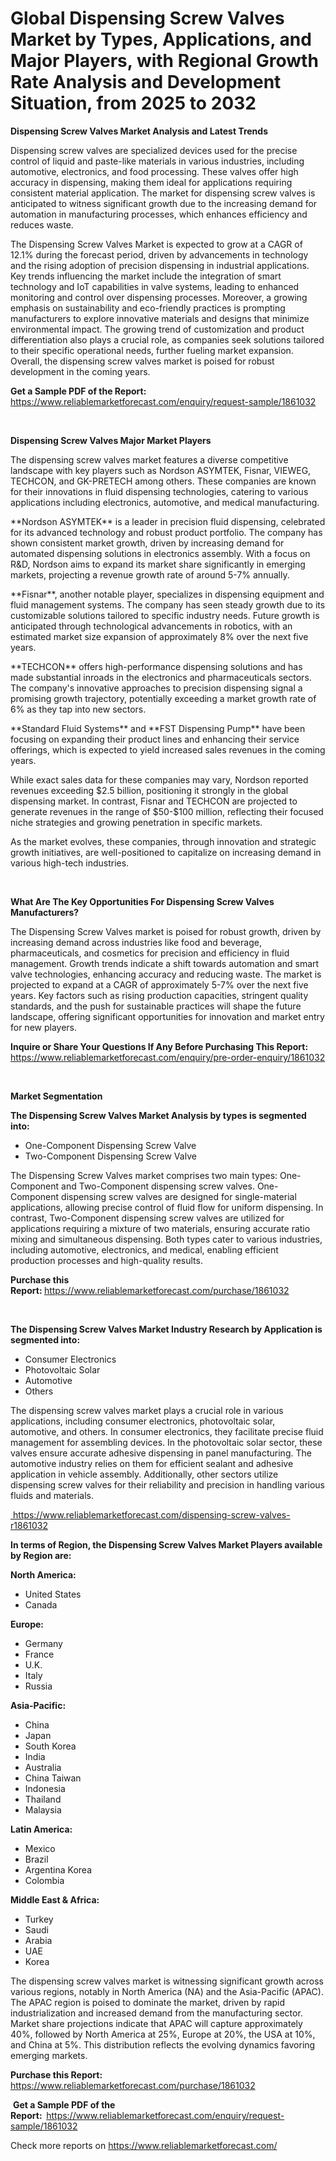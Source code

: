 <p><h1>Global Dispensing Screw Valves Market by Types, Applications, and Major Players, with Regional Growth Rate Analysis and Development Situation, from 2025 to 2032</h1></p><p><strong>Dispensing Screw Valves Market Analysis and Latest Trends</strong></p>
<p><p>Dispensing screw valves are specialized devices used for the precise control of liquid and paste-like materials in various industries, including automotive, electronics, and food processing. These valves offer high accuracy in dispensing, making them ideal for applications requiring consistent material application. The market for dispensing screw valves is anticipated to witness significant growth due to the increasing demand for automation in manufacturing processes, which enhances efficiency and reduces waste.</p><p>The Dispensing Screw Valves Market is expected to grow at a CAGR of 12.1% during the forecast period, driven by advancements in technology and the rising adoption of precision dispensing in industrial applications. Key trends influencing the market include the integration of smart technology and IoT capabilities in valve systems, leading to enhanced monitoring and control over dispensing processes. Moreover, a growing emphasis on sustainability and eco-friendly practices is prompting manufacturers to explore innovative materials and designs that minimize environmental impact. The growing trend of customization and product differentiation also plays a crucial role, as companies seek solutions tailored to their specific operational needs, further fueling market expansion. Overall, the dispensing screw valves market is poised for robust development in the coming years.</p></p>
<p><strong>Get a Sample PDF of the Report:&nbsp;</strong> <a href="https://www.reliablemarketforecast.com/enquiry/request-sample/1861032?utm_campaign=2291&utm_medium=2&utm_source=Github&utm_content=ia&utm_term=28022025&utm_id=dispensing-screw-valves">https://www.reliablemarketforecast.com/enquiry/request-sample/1861032</a></p>
<p>&nbsp;</p>
<p><strong>Dispensing Screw Valves Major Market Players</strong></p>
<p><p>The dispensing screw valves market features a diverse competitive landscape with key players such as Nordson ASYMTEK, Fisnar, VIEWEG, TECHCON, and GK-PRETECH among others. These companies are known for their innovations in fluid dispensing technologies, catering to various applications including electronics, automotive, and medical manufacturing.</p><p>**Nordson ASYMTEK** is a leader in precision fluid dispensing, celebrated for its advanced technology and robust product portfolio. The company has shown consistent market growth, driven by increasing demand for automated dispensing solutions in electronics assembly. With a focus on R&D, Nordson aims to expand its market share significantly in emerging markets, projecting a revenue growth rate of around 5-7% annually.</p><p>**Fisnar**, another notable player, specializes in dispensing equipment and fluid management systems. The company has seen steady growth due to its customizable solutions tailored to specific industry needs. Future growth is anticipated through technological advancements in robotics, with an estimated market size expansion of approximately 8% over the next five years.</p><p>**TECHCON** offers high-performance dispensing solutions and has made substantial inroads in the electronics and pharmaceuticals sectors. The company's innovative approaches to precision dispensing signal a promising growth trajectory, potentially exceeding a market growth rate of 6% as they tap into new sectors.</p><p>**Standard Fluid Systems** and **FST Dispensing Pump** have been focusing on expanding their product lines and enhancing their service offerings, which is expected to yield increased sales revenues in the coming years. </p><p>While exact sales data for these companies may vary, Nordson reported revenues exceeding $2.5 billion, positioning it strongly in the global dispensing market. In contrast, Fisnar and TECHCON are projected to generate revenues in the range of $50-$100 million, reflecting their focused niche strategies and growing penetration in specific markets.</p><p>As the market evolves, these companies, through innovation and strategic growth initiatives, are well-positioned to capitalize on increasing demand in various high-tech industries.</p></p>
<p>&nbsp;</p>
<p><strong>What Are The Key Opportunities For Dispensing Screw Valves Manufacturers?</strong></p>
<p><p>The Dispensing Screw Valves market is poised for robust growth, driven by increasing demand across industries like food and beverage, pharmaceuticals, and cosmetics for precision and efficiency in fluid management. Growth trends indicate a shift towards automation and smart valve technologies, enhancing accuracy and reducing waste. The market is projected to expand at a CAGR of approximately 5-7% over the next five years. Key factors such as rising production capacities, stringent quality standards, and the push for sustainable practices will shape the future landscape, offering significant opportunities for innovation and market entry for new players.</p></p>
<p><strong>Inquire or Share Your Questions If Any Before Purchasing This Report:</strong> <a href="https://www.reliablemarketforecast.com/enquiry/pre-order-enquiry/1861032?utm_campaign=2291&utm_medium=2&utm_source=Github&utm_content=ia&utm_term=28022025&utm_id=dispensing-screw-valves">https://www.reliablemarketforecast.com/enquiry/pre-order-enquiry/1861032</a></p>
<p>&nbsp;</p>
<p><strong>Market Segmentation</strong></p>
<p><strong>The Dispensing Screw Valves Market Analysis by types is segmented into:</strong></p>
<p><ul><li>One-Component Dispensing Screw Valve</li><li>Two-Component Dispensing Screw Valve</li></ul></p>
<p><p>The Dispensing Screw Valves market comprises two main types: One-Component and Two-Component dispensing screw valves. One-Component dispensing screw valves are designed for single-material applications, allowing precise control of fluid flow for uniform dispensing. In contrast, Two-Component dispensing screw valves are utilized for applications requiring a mixture of two materials, ensuring accurate ratio mixing and simultaneous dispensing. Both types cater to various industries, including automotive, electronics, and medical, enabling efficient production processes and high-quality results.</p></p>
<p><strong>Purchase this Report:&nbsp;</strong><a href="https://www.reliablemarketforecast.com/purchase/1861032?utm_campaign=2291&utm_medium=2&utm_source=Github&utm_content=ia&utm_term=28022025&utm_id=dispensing-screw-valves">https://www.reliablemarketforecast.com/purchase/1861032</a></p>
<p>&nbsp;</p>
<p><strong>The Dispensing Screw Valves Market Industry Research by Application is segmented into:</strong></p>
<p><ul><li>Consumer Electronics</li><li>Photovoltaic Solar</li><li>Automotive</li><li>Others</li></ul></p>
<p><p>The dispensing screw valves market plays a crucial role in various applications, including consumer electronics, photovoltaic solar, automotive, and others. In consumer electronics, they facilitate precise fluid management for assembling devices. In the photovoltaic solar sector, these valves ensure accurate adhesive dispensing in panel manufacturing. The automotive industry relies on them for efficient sealant and adhesive application in vehicle assembly. Additionally, other sectors utilize dispensing screw valves for their reliability and precision in handling various fluids and materials.</p></p>
<p><a href="https://www.reliablemarketforecast.com/dispensing-screw-valves-r1861032?utm_campaign=2291&utm_medium=2&utm_source=Github&utm_content=ia&utm_term=28022025&utm_id=dispensing-screw-valves">&nbsp;https://www.reliablemarketforecast.com/dispensing-screw-valves-r1861032</a></p>
<p><strong>In terms of Region, the Dispensing Screw Valves Market Players available by Region are:</strong></p>
<p>
    <p> <strong> North America: </strong>
        <ul>
            <li>United States</li>
            <li>Canada</li>
        </ul>
        </p> 
    <p> <strong> Europe: </strong>
        <ul>
            <li>Germany</li>
            <li>France</li>
            <li>U.K.</li>
            <li>Italy</li>
            <li>Russia</li>
        </ul>
        </p> 
    <p> <strong> Asia-Pacific: </strong>
        <ul>
            <li>China</li>
            <li>Japan</li>
            <li>South Korea</li>
            <li>India</li>
            <li>Australia</li>
            <li>China Taiwan</li>
            <li>Indonesia</li>
            <li>Thailand</li>
            <li>Malaysia</li>
        </ul>
        </p> 
    <p> <strong> Latin America: </strong>
        <ul>
            <li>Mexico</li>
            <li>Brazil</li>
            <li>Argentina Korea</li>
            <li>Colombia</li>
        </ul>
        </p> 
    <p> <strong> Middle East & Africa: </strong>
        <ul>
            <li>Turkey</li>
            <li>Saudi</li>
            <li>Arabia</li>
            <li>UAE</li>
            <li>Korea</li>
        </ul>
    </p>
    </p>
<p><p>The dispensing screw valves market is witnessing significant growth across various regions, notably in North America (NA) and the Asia-Pacific (APAC). The APAC region is poised to dominate the market, driven by rapid industrialization and increased demand from the manufacturing sector. Market share projections indicate that APAC will capture approximately 40%, followed by North America at 25%, Europe at 20%, the USA at 10%, and China at 5%. This distribution reflects the evolving dynamics favoring emerging markets.</p></p>
<p><strong>Purchase this Report: </strong><a href="https://www.reliablemarketforecast.com/purchase/1861032?utm_campaign=2291&utm_medium=2&utm_source=Github&utm_content=ia&utm_term=28022025&utm_id=dispensing-screw-valves">https://www.reliablemarketforecast.com/purchase/1861032</a></p>
<p>&nbsp;<strong>Get a Sample PDF of the Report:&nbsp;&nbsp;</strong><a href="https://www.reliablemarketforecast.com/enquiry/request-sample/1861032?utm_campaign=2291&utm_medium=2&utm_source=Github&utm_content=ia&utm_term=28022025&utm_id=dispensing-screw-valves">https://www.reliablemarketforecast.com/enquiry/request-sample/1861032</a></p>
<p><strong></strong></p>
<p>Check more reports on <a href="https://www.reliablemarketforecast.com/?utm_campaign=2291&utm_medium=2&utm_source=Github&utm_content=ia&utm_term=28022025&utm_id=dispensing-screw-valves">https://www.reliablemarketforecast.com/</a></p>